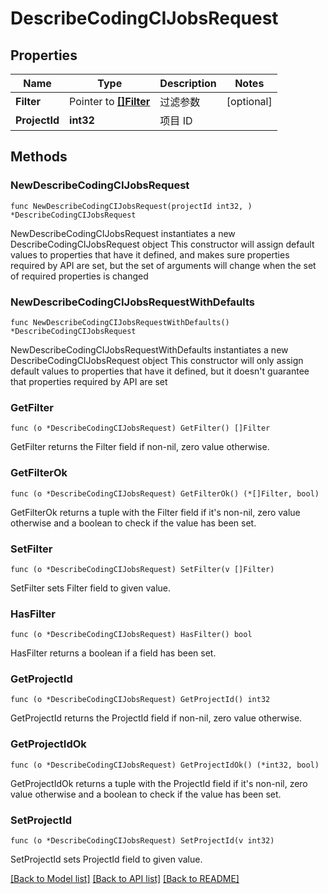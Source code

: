 # DescribeCodingCIJobsRequest

## Properties

Name | Type | Description | Notes
------------ | ------------- | ------------- | -------------
**Filter** | Pointer to [**[]Filter**](Filter.md) | 过滤参数 | [optional] 
**ProjectId** | **int32** | 项目 ID | 

## Methods

### NewDescribeCodingCIJobsRequest

`func NewDescribeCodingCIJobsRequest(projectId int32, ) *DescribeCodingCIJobsRequest`

NewDescribeCodingCIJobsRequest instantiates a new DescribeCodingCIJobsRequest object
This constructor will assign default values to properties that have it defined,
and makes sure properties required by API are set, but the set of arguments
will change when the set of required properties is changed

### NewDescribeCodingCIJobsRequestWithDefaults

`func NewDescribeCodingCIJobsRequestWithDefaults() *DescribeCodingCIJobsRequest`

NewDescribeCodingCIJobsRequestWithDefaults instantiates a new DescribeCodingCIJobsRequest object
This constructor will only assign default values to properties that have it defined,
but it doesn't guarantee that properties required by API are set

### GetFilter

`func (o *DescribeCodingCIJobsRequest) GetFilter() []Filter`

GetFilter returns the Filter field if non-nil, zero value otherwise.

### GetFilterOk

`func (o *DescribeCodingCIJobsRequest) GetFilterOk() (*[]Filter, bool)`

GetFilterOk returns a tuple with the Filter field if it's non-nil, zero value otherwise
and a boolean to check if the value has been set.

### SetFilter

`func (o *DescribeCodingCIJobsRequest) SetFilter(v []Filter)`

SetFilter sets Filter field to given value.

### HasFilter

`func (o *DescribeCodingCIJobsRequest) HasFilter() bool`

HasFilter returns a boolean if a field has been set.

### GetProjectId

`func (o *DescribeCodingCIJobsRequest) GetProjectId() int32`

GetProjectId returns the ProjectId field if non-nil, zero value otherwise.

### GetProjectIdOk

`func (o *DescribeCodingCIJobsRequest) GetProjectIdOk() (*int32, bool)`

GetProjectIdOk returns a tuple with the ProjectId field if it's non-nil, zero value otherwise
and a boolean to check if the value has been set.

### SetProjectId

`func (o *DescribeCodingCIJobsRequest) SetProjectId(v int32)`

SetProjectId sets ProjectId field to given value.



[[Back to Model list]](../README.md#documentation-for-models) [[Back to API list]](../README.md#documentation-for-api-endpoints) [[Back to README]](../README.md)


